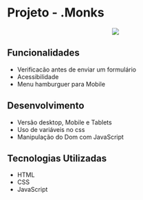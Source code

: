 # Projeto - .Monks
<p align="center">
   <img src="http://img.shields.io/static/v1?label=STATUS&message=CONCLUIDOO&color=GREEN&style=for-the-badge"/>
</p>



## Funcionalidades
- Verificacão antes de enviar um formulário
- Acessibilidade
- Menu hamburguer para Mobile

## Desenvolvimento
 - Versão desktop, Mobile e Tablets
 - Uso de variáveis no css
 - Manipulação do Dom com JavaScript


## Tecnologias Utilizadas
 - HTML
 - CSS
 - JavaScript

